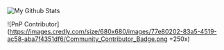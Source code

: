 ![My Github Stats](https://github-readme-stats.vercel.app/api?username=ravichandran-blog&show_icons=true)

![PnP Contributor](https://images.credly.com/size/680x680/images/77e80202-83a5-4519-ac58-aba7f4351df6/Community_Contributor_Badge.png =250x)
